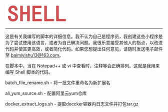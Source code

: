  ![shell](images/shell.png)

---

这是有关我编写的脚本的详细信息。我不认为自己是程序员，我创建这些小程序是为了尝试使用该语言，或者为自己解决问题。我很乐意接受其他人的指点，以改进代码并使其更高效，或者简化代码。如果您想提出任何意见，请随时发送电子邮件至 baimiyishu13@163.com。

在脚本中，当在 Notepad++ 或 vi 中查看时，注释等会正确排列。这就是我用来编写 Shell 脚本的代码。

batch_file_rename.sh    -   将一批文件重命名为新扩展名

ali_yum_source.sh       -   配置阿里云yum仓库

docker_extract_logs.sh  -   提取doccker容器内日志文件并打包tar.gz
